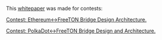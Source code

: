 This [whitepaper](https://github.com/charon-exchange/charon-bridge-whitepaper/blob/main/charon-bridge-whitepaper.pdf) was made for contests: 

[Contest: Ethereum↔️FreeTON Bridge Design Architecture.](https://forum.freeton.org/t/contest-proposal-ethereum-freeton-bridge-design-and-architecture/2945)

[Contest: PolkaDot↔️FreeTON Bridge Design and Architecture.](https://forum.freeton.org/t/contest-polkadot-freeton-bridge-design-and-architecture/2974)
